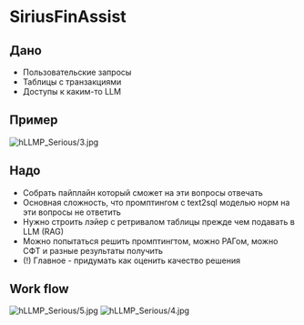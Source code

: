 # SiriusFinAssist

## Дано
- Пользовательские запросы
- Таблицы с транзакциями
- Доступы к каким-то LLM

## Пример

![hLLMP_Serious/3.jpg](https://github.com/Xlvtt/SiriusFinAssist/blob/e3d6a9a23e312cc954055e7a6987ae9145a87ecd/LLMP_Serious/3.jpg?raw=true)

## Надо
- Собрать пайплайн который сможет на эти вопросы отвечать
- Основная сложность, что промптингом с text2sql моделью норм на эти
вопросы не ответить
- Нужно строить лэйер с ретривалом таблицы прежде чем подавать в LLM
(RAG)
- Можно попытаться решить промптингтом, можно РАГом, можно СФТ и
разные результаты получить
- (!) Главное - придумать как оценить качество решения

## Work flow
![hLLMP_Serious/5.jpg](https://github.com/Xlvtt/SiriusFinAssist/blob/6579e9d3931ae8381bf84de3320540bf1bbbd83a/LLMP_Serious/5.png)
![hLLMP_Serious/4.jpg](https://github.com/Xlvtt/SiriusFinAssist/blob/6579e9d3931ae8381bf84de3320540bf1bbbd83a/LLMP_Serious/4.png)
